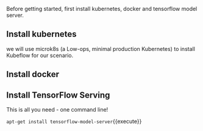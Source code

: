 Before getting started, first install kubernetes, docker and tensorflow model server.

## Install kubernetes

we will use microk8s (a Low-ops, minimal production Kubernetes) to install Kubeflow for our scenario.

## Install docker

## Install TensorFlow Serving

This is all you need - one command line!

`apt-get install tensorflow-model-server`{{execute}}
